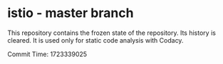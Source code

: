 # istio - master branch

This repository contains the frozen state of the repository.
Its history is cleared. It is used only for static code
analysis with Codacy.

Commit Time: 1723339025